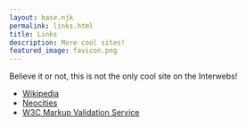 ```yaml
---
layout: base.njk
permalink: links.html
title: Links
description: More cool sites!
featured_image: favicon.png
---
```

Believe it or not, this is not the only cool site on the Interwebs!  

- [Wikipedia](https://www.wikipedia.org/)
- [Neocities](https://neocities.org)
- [W3C Markup Validation Service](https://validator.w3.org/)